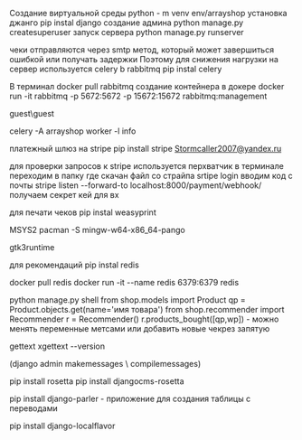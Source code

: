 Создание виртуальной среды
python - m venv env/arrayshop
установка джанго
pip instal django
создание админа
python manage.py createsuperuser
запуск сервера
python manage.py runserver

чеки отправляются через smtp метод, который может завершиться ошибкой или получать задержки
Поэтому для снижения нагрузки на сервер используется celery b rabbitmq
pip instal celery

В терминал
docker pull rabbitmq
создание контейнера в докере
docker run -it rabbitmq -p 5672:5672 -p 15672:15672 rabbitmq:management

guest\guest

celery -A arrayshop worker -l info

платежный шлюз на stripe
pip install stripe
Stormcaller2007@yandex.ru

для проверки запросов к stripe используется перхватчик
в терминале переходим в папку где скачан файл со страйпа
srtipe login
вводим код с почты
stripe listen --forward-to localhost:8000/payment/webhook/
получаем секрет кей для вх


для печати чеков 
pip instal weasyprint

MSYS2
pacman -S mingw-w64-x86_64-pango

gtk3runtime

для рекомендаций 
pip instal redis

docker pull redis
docker run -it --name redis 6379:6379 redis

python manage.py shell
from shop.models import Product
qp = Product.objects.get(name='имя товара')
from shop.recommender import Recommender
r = Recommender()
r.products_bought([qp,wp]) - можно менять  переменные метсами или добавить новые чекрез запятую

gettext
xgettext --version

(django admin makemessages \ compilemessages)

pip install rosetta
pip install djangocms-rosetta

pip install django-parler - приложение для создания таблицы с переводами

pip install django-localflavor
